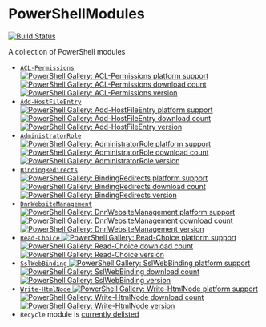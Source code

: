 # PowerShellModules

[![Build Status](https://dev.azure.com/dukesb11/PowershellModules/_apis/build/status/bdukes.PowerShellModules?branchName=main)](https://dev.azure.com/dukesb11/PowershellModules/_build/latest?definitionId=2&branchName=main)

A collection of PowerShell modules

- [`ACL-Permissions` ![PowerShell Gallery: ACL-Permissions platform support](https://img.shields.io/powershellgallery/p/ACL-Permissions)![PowerShell Gallery: ACL-Permissions download count](https://img.shields.io/powershellgallery/dt/ACL-Permissions)![PowerShell Gallery: ACL-Permissions version](https://img.shields.io/powershellgallery/v/ACL-Permissions?include_prereleases)](https://www.powershellgallery.com/packages/ACL-Permissions/)
- [`Add-HostFileEntry` ![PowerShell Gallery: Add-HostFileEntry platform support](https://img.shields.io/powershellgallery/p/Add-HostFileEntry)![PowerShell Gallery: Add-HostFileEntry download count](https://img.shields.io/powershellgallery/dt/Add-HostFileEntry)![PowerShell Gallery: Add-HostFileEntry version](https://img.shields.io/powershellgallery/v/Add-HostFileEntry?include_prereleases)](https://www.powershellgallery.com/packages/Add-HostFileEntry/)
- [`AdministratorRole` ![PowerShell Gallery: AdministratorRole platform support](https://img.shields.io/powershellgallery/p/AdministratorRole)![PowerShell Gallery: AdministratorRole download count](https://img.shields.io/powershellgallery/dt/AdministratorRole)![PowerShell Gallery: AdministratorRole version](https://img.shields.io/powershellgallery/v/AdministratorRole?include_prereleases)](https://www.powershellgallery.com/packages/AdministratorRole/)
- [`BindingRedirects` ![PowerShell Gallery: BindingRedirects platform support](https://img.shields.io/powershellgallery/p/BindingRedirects)![PowerShell Gallery: BindingRedirects download count](https://img.shields.io/powershellgallery/dt/BindingRedirects)![PowerShell Gallery: BindingRedirects version](https://img.shields.io/powershellgallery/v/BindingRedirects?include_prereleases)](https://www.powershellgallery.com/packages/BindingRedirects/)
- [`DnnWebsiteManagement` ![PowerShell Gallery: DnnWebsiteManagement platform support](https://img.shields.io/powershellgallery/p/DnnWebsiteManagement)![PowerShell Gallery: DnnWebsiteManagement download count](https://img.shields.io/powershellgallery/dt/DnnWebsiteManagement)![PowerShell Gallery: DnnWebsiteManagement version](https://img.shields.io/powershellgallery/v/DnnWebsiteManagement?include_prereleases)](https://www.powershellgallery.com/packages/DnnWebsiteManagement/)
- [`Read-Choice` ![PowerShell Gallery: Read-Choice platform support](https://img.shields.io/powershellgallery/p/Read-Choice)![PowerShell Gallery: Read-Choice download count](https://img.shields.io/powershellgallery/dt/Read-Choice)![PowerShell Gallery: Read-Choice version](https://img.shields.io/powershellgallery/v/Read-Choice?include_prereleases)](https://www.powershellgallery.com/packages/Read-Choice/)
- [`SslWebBinding` ![PowerShell Gallery: SslWebBinding platform support](https://img.shields.io/powershellgallery/p/SslWebBinding)![PowerShell Gallery: SslWebBinding download count](https://img.shields.io/powershellgallery/dt/SslWebBinding)![PowerShell Gallery: SslWebBinding version](https://img.shields.io/powershellgallery/v/SslWebBinding?include_prereleases)](https://www.powershellgallery.com/packages/SslWebBinding/)
- [`Write-HtmlNode` ![PowerShell Gallery: Write-HtmlNode platform support](https://img.shields.io/powershellgallery/p/Write-HtmlNode)![PowerShell Gallery: Write-HtmlNode download count](https://img.shields.io/powershellgallery/dt/Write-HtmlNode)![PowerShell Gallery: Write-HtmlNode version](https://img.shields.io/powershellgallery/v/Write-HtmlNode?include_prereleases)](https://www.powershellgallery.com/packages/Write-HtmlNode/)
- `Recycle` module is [currently delisted](https://github.com/bdukes/PowerShellModules/issues/29)
